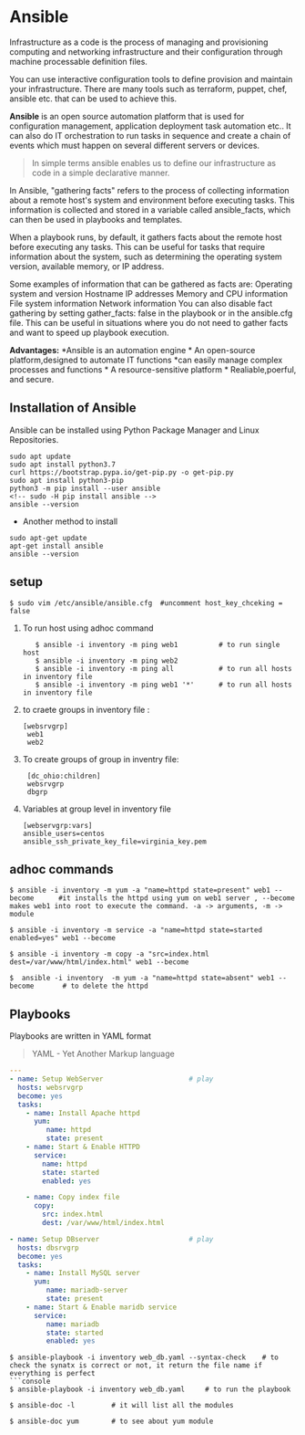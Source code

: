 # Ansible

Infrastructure as a code is the process of managing and provisioning computing and networking infrastructure and their configuration through machine processable definition files.

You can use interactive configuration tools to define provision and maintain your infrastructure. There are many tools such as terraform, puppet, chef, ansible etc. that can be used to achieve this.


**Ansible** is an open source automation platform that is used for configuration management, application deployment task automation etc.. It can also do IT orchestration to run tasks in sequence and create a chain of events which must happen on several different servers or devices.
> In simple terms ansible enables us to define our infrastructure as code in a simple declarative manner.

In Ansible, "gathering facts" refers to the process of collecting information about a remote host's system and environment before executing tasks. This information is collected and stored in a variable called ansible_facts, which can then be used in playbooks and templates.

When a playbook runs, by default, it gathers facts about the remote host before executing any tasks. This can be useful for tasks that require information about the system, such as determining the operating system version, available memory, or IP address.

Some examples of information that can be gathered as facts are:
Operating system and version
Hostname
IP addresses
Memory and CPU information
File system information
Network information
You can also disable fact gathering by setting gather_facts: false in the playbook or in the ansible.cfg file. This can be useful in situations where you do not need to gather facts and want to speed up playbook execution.

**Advantages:**
    *Ansible is an automation engine
    * An open-source platform,designed to automate IT functions
    *can easily manage complex processes and functions
    * A resource-sensitive platform
    * Realiable,poerful, and secure.


## Installation of Ansible

Ansible can be installed using Python Package Manager and Linux Repositories.

```console
sudo apt update
sudo apt install python3.7
curl https://bootstrap.pypa.io/get-pip.py -o get-pip.py
sudo apt install python3-pip
python3 -m pip install --user ansible
<!-- sudo -H pip install ansible -->
ansible --version
```

* Another method to install

```console
sudo apt-get update
apt-get install ansible
ansible --version
```

## setup

```console
$ sudo vim /etc/ansible/ansible.cfg  #uncomment host_key_chceking = false
```

1. To run host using adhoc command
    ```console
       $ ansible -i inventory -m ping web1          # to run single host
       $ ansible -i inventory -m ping web2
       $ ansible -i inventory -m ping all           # to run all hosts in inventory file
       $ ansible -i inventory -m ping web1 '*'      # to run all hosts in inventory file

    ```
2. to craete groups in inventory file : 
   ```console
   [websrvgrp]
    web1
    web2
    ```
3. To create groups of group in inventry file:
   ```console
    [dc_ohio:children]
    websrvgrp
    dbgrp
   ```

4. Variables at group level in inventory file
   ```console
   [webservgrp:vars]
   ansible_users=centos
   ansible_ssh_private_key_file=virginia_key.pem
   ```

## adhoc commands

```console
$ ansible -i inventory -m yum -a "name=httpd state=present" web1 --become      #it installs the httpd using yum on web1 server , --become makes web1 into root to execute the command. -a -> arguments, -m -> module
```

```coonsole
$ ansible -i inventory -m service -a "name=httpd state=started enabled=yes" web1 --become
```

```console
$ ansible -i inventory -m copy -a "src=index.html dest=/var/www/html/index.html" web1 --become
```
```console
$  ansible -i inventory  -m yum -a "name=httpd state=absent" web1 --become       # to delete the httpd 
```

## Playbooks

Playbooks are written in YAML format
> YAML - Yet Another Markup language
```yaml
---
- name: Setup WebServer                     # play
  hosts: websrvgrp
  become: yes
  tasks:
    - name: Install Apache httpd 
      yum:
         name: httpd
         state: present
    - name: Start & Enable HTTPD
      service:
        name: httpd
        state: started
        enabled: yes

    - name: Copy index file
      copy:
        src: index.html
        dest: /var/www/html/index.html

- name: Setup DBserver                      # play
  hosts: dbsrvgrp
  become: yes
  tasks:
    - name: Install MySQL server
      yum:
         name: mariadb-server
         state: present
    - name: Start & Enable maridb service
      service:
         name: mariadb
         state: started
         enabled: yes

```

```console
$ ansible-playbook -i inventory web_db.yaml --syntax-check    # to check the synatx is correct or not, it return the file name if everything is perfect
```console
$ ansible-playbook -i inventory web_db.yaml     # to run the playbook
```

```console
$ ansible-doc -l         # it will list all the modules

$ ansible-doc yum        # to see about yum module
```

